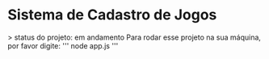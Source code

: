 <H1>Sistema de Cadastro de Jogos</H1>
> status do projeto: em andamento
Para rodar esse projeto na sua máquina, por favor digite:
'''
node app.js
'''
